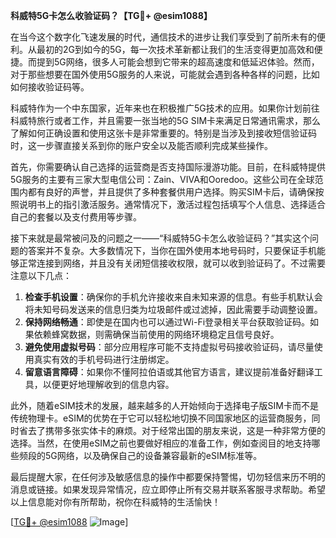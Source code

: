 **科威特5G卡怎么收验证码？【TG💪+ @esim1088】**

在当今这个数字化飞速发展的时代，通信技术的进步让我们享受到了前所未有的便利。从最初的2G到如今的5G，每一次技术革新都让我们的生活变得更加高效和便捷。而提到5G网络，很多人可能会想到它带来的超高速度和低延迟体验。然而，对于那些想要在国外使用5G服务的人来说，可能就会遇到各种各样的问题，比如如何接收验证码等。

科威特作为一个中东国家，近年来也在积极推广5G技术的应用。如果你计划前往科威特旅行或者工作，并且需要一张当地的5G SIM卡来满足日常通讯需求，那么了解如何正确设置和使用这张卡是非常重要的。特别是当涉及到接收短信验证码时，这一步骤直接关系到你的账户安全以及能否顺利完成某些操作。

首先，你需要确认自己选择的运营商是否支持国际漫游功能。目前，在科威特提供5G服务的主要有三家大型电信公司：Zain、VIVA和Ooredoo。这些公司在全球范围内都有良好的声誉，并且提供了多种套餐供用户选择。购买SIM卡后，请确保按照说明书上的指引激活服务。通常情况下，激活过程包括填写个人信息、选择适合自己的套餐以及支付费用等步骤。

接下来就是最常被问及的问题之一——“科威特5G卡怎么收验证码？”其实这个问题的答案并不复杂。大多数情况下，当你在国外使用本地号码时，只要保证手机能够正常连接到网络，并且没有关闭短信接收权限，就可以收到验证码了。不过需要注意以下几点：

1. **检查手机设置**：确保你的手机允许接收来自未知来源的信息。有些手机默认会将未知号码发送来的信息归类为垃圾邮件或过滤掉，因此需要手动调整设置。
2. **保持网络畅通**：即使是在国内也可以通过Wi-Fi登录相关平台获取验证码。如果依赖蜂窝数据，则需确保当前使用的网络环境稳定且信号良好。
3. **避免使用虚拟号码**：部分应用程序可能不支持虚拟号码接收验证码，请尽量使用真实有效的手机号码进行注册绑定。
4. **留意语言障碍**：如果你不懂阿拉伯语或其他官方语言，建议提前准备好翻译工具，以便更好地理解收到的信息内容。

此外，随着eSIM技术的发展，越来越多的人开始倾向于选择电子版SIM卡而不是传统物理卡。eSIM的优势在于它可以轻松地切换不同国家地区的运营商服务，同时省去了携带多张实体卡的麻烦。对于经常出国的朋友来说，这是一种非常方便的选择。当然，在使用eSIM之前也要做好相应的准备工作，例如查阅目的地支持哪些频段的5G网络，以及确保自己的设备兼容最新的eSIM标准等。

最后提醒大家，在任何涉及敏感信息的操作中都要保持警惕，切勿轻信来历不明的消息或链接。如果发现异常情况，应立即停止所有交易并联系客服寻求帮助。希望以上信息能对你有所帮助，祝你在科威特的生活愉快！

[[TG💪+ @esim1088](https://t.me/s/esim1088) ![Image](https://i.postimg.cc/4NQfJmqS/Snipaste-2025-05-13-00-14-12.png)]